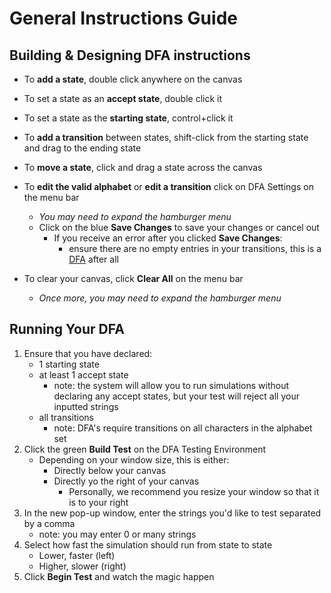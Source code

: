 # General Instructions Guide
## Building & Designing DFA instructions
- To **add a state**, double click anywhere on the canvas
- To set a state as an **accept state**, double click it
- To set a state as the **starting state**, control+click it 
- To **add a transition** between states, shift-click from the starting state and drag to the ending state
- To **move a state**, click and drag a state across the canvas
- To **edit the valid alphabet** or **edit a transition** click on DFA Settings on the menu bar
    - *You may need to expand the hamburger menu*
    - Click on the blue **Save Changes** to save your changes or cancel out
        - If you receive an error after you clicked **Save Changes**:
            - ensure there are no empty entries in your transitions, this is a [DFA](https://en.wikipedia.org/wiki/Deterministic_finite_automaton) after all 
        
- To clear your canvas, click **Clear All** on the menu bar
    - *Once more, you may need to expand the hamburger menu*
## Running Your DFA
1. Ensure that you have declared:
    - 1 starting state
    - at least 1 accept state
        - note: the system will allow you to run simulations without declaring any accept states, but your test will reject all your inputted strings
    - all transitions
        - note: DFA's require transitions on all characters in the alphabet set
2. Click the green **Build Test** on the DFA Testing Environment
    - Depending on your window size, this is either:
        - Directly below your canvas
        - Directly yo the right of your canvas
            - Personally, we recommend you resize your window so that it is to your right
3. In the new pop-up window, enter the strings you'd like to test separated by a comma
    - note: you may enter 0 or many strings
4. Select how fast the simulation should run from state to state
    - Lower, faster (left)
    - Higher, slower (right)
4. Click **Begin Test** and watch the magic happen
